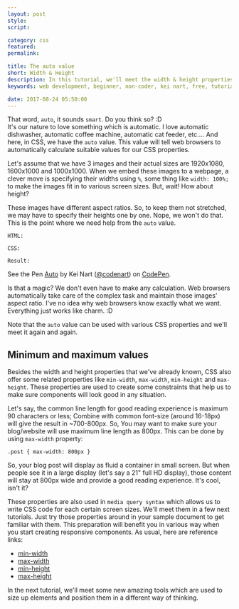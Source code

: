 ```yaml
---
layout: post
style:
script:

category: css
featured:
permalink:

title: The auto value
short: Width & Height
description: In this tutorial, we'll meet the width & height properties again and discuss more about them.<br> We'll start with a special and very useful value. It is the `auto` value.<br> Later, we'll talk about some related properties.
keywords: web development, beginner, non-coder, kei nart, free, tutorial, coding, programming, code nart, html, css, size, properties, width, height, min-width, max-width, min-height, max-height, auto

date: 2017-08-24 05:50:00
---
```


That word, `auto`, it sounds `smart`. Do you think so? :D  
It's our nature to love something which is automatic. I love automatic dishwasher,
automatic coffee machine, automatic cat feeder, etc.... And here, in CSS, we have
the `auto` value. This value will tell web browsers to automatically calculate 
suitable values for our CSS properties.


Let's assume that we have 3 images and their actual sizes are 1920x1080, 1600x1000
and 1000x1000. When we embed these images to a webpage, a clever move is specifying
their widths using `%`, some thing like `width: 100%;` to make the images fit in
to various screen sizes. But, wait! How about height?

These images have different aspect ratios. So, to keep them not stretched, we
may have to specify their heights one by one. Nope, we won't do that. This is
the point where we need help from the `auto` value.

`HTML:`
<script src="https://gist.github.com/codenart/e16739a33cd36cff313a8b242d4664aa.js">
</script>

`CSS:`
<script src="https://gist.github.com/codenart/ecf296dbbcc28a1b7107e056f061c242.js">
</script>

`Result:`

<p data-height="500" data-theme-id="light" data-slug-hash="rGqjjw"
   data-default-tab="result" data-user="codenart" data-embed-version="2"
   data-pen-title="Auto" class="codepen">
   See the Pen <a href="https://codepen.io/codenart/pen/rGqjjw/">Auto</a>
   by Kei Nart (<a href="https://codepen.io/codenart">@codenart</a>) on
   <a href="https://codepen.io">CodePen</a>.
</p>
<script async src="https://production-assets.codepen.io/assets/embed/ei.js"></script>

Is that a magic? We don't even have to make any calculation. Web browsers
automatically take care of the complex task and maintain those images' aspect
ratio. I've no idea why web browsers know exactly what we want. Everything
just works like charm. :D

Note that the `auto` value can be used with various CSS properties and we'll meet
it again and again.

## Minimum and maximum values

Besides the width and height properties that we've already known, CSS also offer
some related properties like `min-width`, `max-width`, `min-height` and `max-height`.
These properties are used to create some constraints that help us to make sure
components will look good in any situation.

Let's say, the common line length for good reading experience is maximum 90
characters or less; Combine with common font-size (around 16-18px) will give
the result in ~700-800px. So, You may want to make sure your blog/website will
use maximum line length as 800px. This can be
done by using `max-width` property:

`.post { max-width: 800px }`

So, your blog post will display as fluid a container in small screen. But when
people see it in a large display (let's say a 21" full HD display), those content
will stay at 800px wide and provide a good reading experience. It's cool, isn't it?

These properties are also used in `media query syntax` which allows us to write
CSS code for each certain screen sizes. We'll meet them in a few next tutorials.
Just try those properties around in your sample document to get familiar with
them. This preparation will benefit you in various way when you start creating
responsive components. As usual, here are reference links:

- [min-width](https://www.w3schools.com/cssref/pr_dim_min-width.asp "ext")
- [max-width](https://www.w3schools.com/cssref/pr_dim_max-width.asp "ext")
- [min-height](https://www.w3schools.com/cssref/pr_dim_min-height.asp "ext")
- [max-height](https://www.w3schools.com/cssref/pr_dim_max-height.asp "ext")

In the next tutorial, we'll meet some new amazing tools which are used to size
up elements and position them in a different way of thinking.
